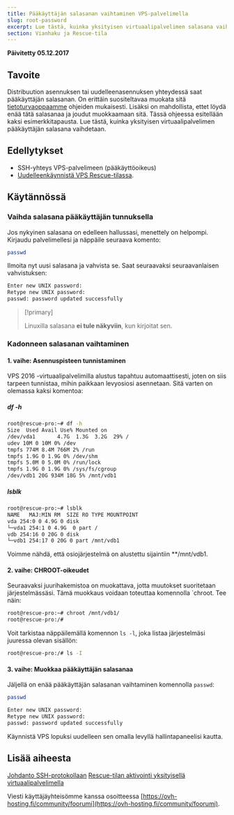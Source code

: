 ```yaml
---
title: Pääkäyttäjän salasanan vaihtaminen VPS-palvelimella
slug: root-password
excerpt: Lue tästä, kuinka yksityisen virtuaalipalvelimen salasana vaihdetaan.
section: Vianhaku ja Rescue-tila
---
```


**Päivitetty 05.12.2017**

## Tavoite

Distribuution asennuksen tai uudelleenasennuksen yhteydessä saat pääkäyttäjän salasanan. On erittäin suositeltavaa muokata sitä [tietoturvaoppaamme](https://docs.ovh.com/fi/vps/tietoturvaohjeita-vps/) ohjeiden mukaisesti. Lisäksi on mahdollista, ettet löydä enää tätä salasanaa ja joudut muokkaamaan sitä. Tässä ohjeessa esitellään kaksi esimerkkitapausta.
Lue tästä, kuinka yksityisen virtuaalipalvelimen pääkäyttäjän salasana vaihdetaan.

## Edellytykset

- SSH-yhteys VPS-palvelimeen (pääkäyttöoikeus)
- [Uudelleenkäynnistä VPS Rescue-tilassa](https://docs.ovh.com/fi/vps/rescue/).


## Käytännössä

### Vaihda salasana pääkäyttäjän tunnuksella

Jos nykyinen salasana on edelleen hallussasi, menettely on helpompi. Kirjaudu palvelimellesi ja näppäile seuraava komento:

```sh
passwd
```

Ilmoita nyt uusi salasana ja vahvista se. Saat seuraavaksi seuraavanlaisen vahvistuksen:

```sh
Enter new UNIX password:
Retype new UNIX password:
passwd: password updated successfully
```

> [!primary]
>
> Linuxilla salasana **ei tule näkyviin**, kun kirjoitat sen.
> 

### Kadonneen salasanan vaihtaminen

#### 1. vaihe: Asennuspisteen tunnistaminen

VPS 2016 -virtuaalipalvelimilla alustus tapahtuu automaattisesti, joten on siis tarpeen tunnistaa, mihin paikkaan levyosiosi asennetaan. Sitä varten on olemassa kaksi komentoa:

##### df -h

```sh
root@rescue-pro:~# df -h
Size  Used Avail Use% Mounted on
/dev/vda1       4.7G  1.3G  3.2G  29% /
udev 10M 0 10M 0% /dev
tmpfs 774M 8.4M 766M 2% /run
tmpfs 1.9G 0 1.9G 0% /dev/shm
tmpfs 5.0M 0 5.0M 0% /run/lock
tmpfs 1.9G 0 1.9G 0% /sys/fs/cgroup
/dev/vdb1 20G 934M 18G 5% /mnt/vdb1
```

##### lsblk

```sh
root@rescue-pro:~# lsblk
NAME   MAJ:MIN RM  SIZE RO TYPE MOUNTPOINT
vda 254:0 0 4.9G 0 disk
└─vda1 254:1 0 4.9G  0 part /
vdb 254:16 0 20G 0 disk
└─vdb1 254:17 0 20G 0 part /mnt/vdb1
```

Voimme nähdä, että osiojärjestelmä on alustettu sijaintiin **/mnt/vdb1.


#### 2. vaihe: CHROOT-oikeudet

Seuraavaksi juurihakemistoa on muokattava, jotta muutokset suoritetaan järjestelmässäsi. Tämä muokkaus voidaan toteuttaa komennolla `chroot. Tee näin:

```sh
root@rescue-pro:~# chroot /mnt/vdb1/
root@rescue-pro:/#
```

Voit tarkistaa näppäilemällä komennon `ls -l`, joka listaa järjestelmäsi juuressa olevan sisällön:

```sh
root@rescue-pro:/# ls -I
```

#### 3. vaihe: Muokkaa pääkäyttäjän salasanaa

Jäljellä on enää pääkäyttäjän salasanan vaihtaminen komennolla `passwd`:

```sh
passwd
```
```sh
Enter new UNIX password:
Retype new UNIX password:
passwd: password updated successfully
```

Käynnistä VPS lopuksi uudelleen sen omalla levyllä hallintapaneelisi kautta.

## Lisää aiheesta

[Johdanto SSH-protokollaan](https://docs.ovh.com/fi/dedicated/ssh-johdanto/)
[Rescue-tilan aktivointi yksityisellä virtuaalipalvelimella](https://docs.ovh.com/fi/vps/rescue/)

Viesti käyttäjäyhteisömme kanssa osoitteessa [https://ovh-hosting.fi/community/foorumi](https://ovh-hosting.fi/community/foorumi).